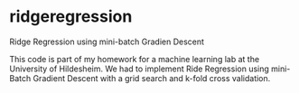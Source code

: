 # ridgeregression
Ridge Regression using mini-batch Gradien Descent

This code is part of my homework for a machine learning lab at the University of Hildesheim.
We had to implement Ride Regression using mini-Batch Gradient Descent with a grid search and k-fold cross validation.
